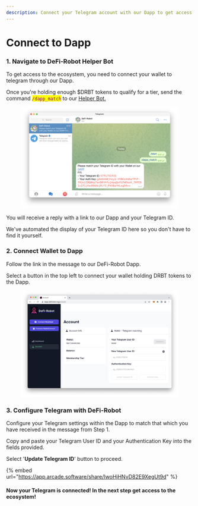 ```yaml
---
description: Connect your Telegram account with our Dapp to get access to the ecosystem.
---
```


# Connect to Dapp

### 1. Navigate to DeFi-Robot Helper Bot

To get access to the ecosystem, you need to connect your wallet to telegram through our Dapp.&#x20;

Once you're holding enough $DRBT tokens to qualify for a tier, send the command <mark style="color:purple;">`/dapp_match`</mark> to our [Helper Bot.](https://t.me/DeFiRobot\_Helper\_Bot)

<figure><img src="../.gitbook/assets/Screenshot 2022-11-29 at 12.28.24.png" alt=""><figcaption></figcaption></figure>

You will receive a reply with a link to our Dapp and your Telegram ID.&#x20;

We've automated the display of your Telegram ID here so you don't have to find it yourself.

### 2. Connect Wallet to Dapp

Follow the link in the message to our DeFi-Robot Dapp.

Select a button in the top left to connect your wallet holding DRBT tokens to the Dapp.

<figure><img src="../.gitbook/assets/Screenshot 2022-11-29 at 13.06.33 (1).png" alt=""><figcaption></figcaption></figure>

### 3. Configure Telegram with DeFi-Robot

Configure your Telegram settings within the Dapp to match that which you have received in the message from Step 1.

Copy and paste your Telegram User ID and your Authentication Key into the fields provided.

Select '**Update Telegram ID**' button to proceed.

{% embed url="https://app.arcade.software/share/IwoHjHNvD82E9XegUt9d" %}

#### **Now your Telegram is connected! In the next step get access to the ecosystem!**

